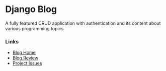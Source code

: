 # Django Blog

A fully featured CRUD application with authentication and its content about various programming topics.

### Links

- [Blog Home](https://waynelambert.dev/blog/)
- [Blog Review](https://waynelambert.dev/portfolio/reviews/blog/)
- [Project Issues](https://github.com/WayneLambert/portfolio/issues?q=is%3Aissue+label%3A%22app%3A+blog%22+)
